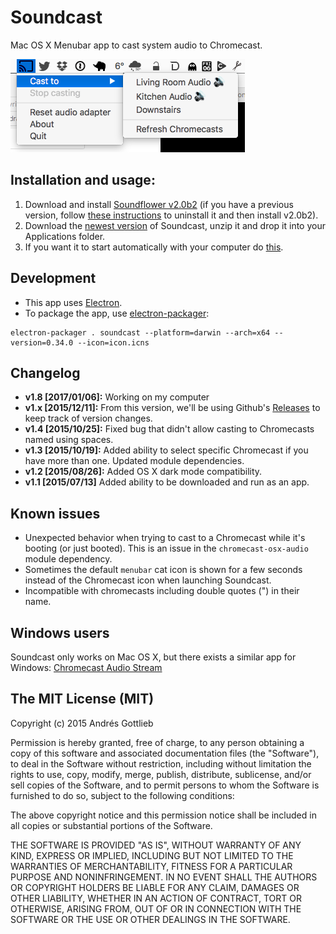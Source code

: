 # Soundcast
Mac OS X Menubar app to cast system audio to Chromecast.

![](https://raw.githubusercontent.com/dracos/soundcast/spellcasting-C-A-S-T/screenshot.png)

## Installation and usage:

1. Download and install [Soundflower v2.0b2](https://github.com/mattingalls/Soundflower/releases/download/2.0b2/Soundflower-2.0b2.dmg) (if you have a previous version, follow [these instructions](https://support.shinywhitebox.com/hc/en-us/articles/202751790-Uninstalling-Soundflower) to uninstall it and then install v2.0b2).
2. Download the [newest version](https://github.com/dracos/soundcast/releases) of Soundcast, unzip it and drop it into your Applications folder.
3. If you want it to start automatically with your computer do [this](http://www.howtogeek.com/206178/mac-os-x-change-which-apps-start-automatically-at-login/).

## Development
- This app uses [Electron](http://electron.atom.io/).
- To package the app, use [electron-packager](https://github.com/maxogden/electron-packager):

```
electron-packager . soundcast --platform=darwin --arch=x64 --version=0.34.0 --icon=icon.icns
```
## Changelog
- **v1.8 [2017/01/06]:** Working on my computer
- **v1.x [2015/12/11]:** From this version, we'll be using Github's [Releases](https://github.com/andresgottlieb/soundcast/releases) to keep track of version changes.
- **v1.4 [2015/10/25]:** Fixed bug that didn't allow casting to Chromecasts named using spaces.
- **v1.3 [2015/10/19]:** Added ability to select specific Chromecast if you have more than one. Updated module dependencies.
- **v1.2 [2015/08/26]:** Added OS X dark mode compatibility.
- **v1.1 [2015/07/13]** Added ability to be downloaded and run as an app.

## Known issues
- Unexpected behavior when trying to cast to a Chromecast while it's booting (or just booted). This is an issue in the `chromecast-osx-audio` module dependency.
- Sometimes the default `menubar` cat icon is shown for a few seconds instead of the Chromecast icon when launching Soundcast.
- Incompatible with chromecasts including double quotes (") in their name.
 
## Windows users

Soundcast only works on Mac OS X, but there exists a similar app for Windows: [Chromecast Audio Stream](https://github.com/acidhax/chromecast-audio-stream)

## The MIT License (MIT)
Copyright (c) 2015 Andrés Gottlieb

Permission is hereby granted, free of charge, to any person obtaining a copy
of this software and associated documentation files (the "Software"), to deal
in the Software without restriction, including without limitation the rights
to use, copy, modify, merge, publish, distribute, sublicense, and/or sell
copies of the Software, and to permit persons to whom the Software is
furnished to do so, subject to the following conditions:

The above copyright notice and this permission notice shall be included in all
copies or substantial portions of the Software.

THE SOFTWARE IS PROVIDED "AS IS", WITHOUT WARRANTY OF ANY KIND, EXPRESS OR
IMPLIED, INCLUDING BUT NOT LIMITED TO THE WARRANTIES OF MERCHANTABILITY,
FITNESS FOR A PARTICULAR PURPOSE AND NONINFRINGEMENT. IN NO EVENT SHALL THE
AUTHORS OR COPYRIGHT HOLDERS BE LIABLE FOR ANY CLAIM, DAMAGES OR OTHER
LIABILITY, WHETHER IN AN ACTION OF CONTRACT, TORT OR OTHERWISE, ARISING FROM,
OUT OF OR IN CONNECTION WITH THE SOFTWARE OR THE USE OR OTHER DEALINGS IN THE
SOFTWARE.
